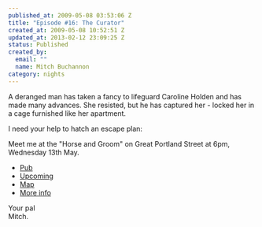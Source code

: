 ```yaml
--- 
published_at: 2009-05-08 03:53:06 Z
title: "Episode #16: The Curator"
created_at: 2009-05-08 10:52:51 Z
updated_at: 2013-02-12 23:09:25 Z
status: Published
created_by: 
  email: ""
  name: Mitch Buchannon
category: nights
---
```


A deranged man has taken a fancy to lifeguard Caroline Holden and has made many advances. She resisted, but he has captured her - locked her in a cage furnished like her apartment.

I need your help to hatch an escape plan:

Meet me at the "Horse and Groom" on Great Portland Street at 6pm, Wednesday 13th May.

* [Pub](http://www.beerintheevening.com/pubs/s/24/2411/horse_and_groom/great_portland_street)
* [Upcoming](http://upcoming.yahoo.com/event/2632371)
* [Map](http://maps.google.co.uk/maps?q=W1W+6PX&spn=0.005,0.02&hl=en)
* [More info](http://www.tv.com/Baywatch+Nights/The+Curator/episode/41756/summary.html)

Your pal  
Mitch.
